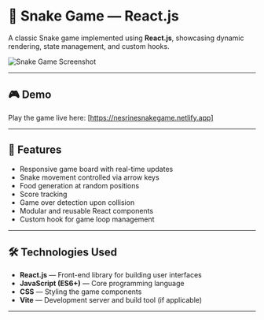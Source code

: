 # 🐍 Snake Game — React.js

A classic Snake game implemented using **React.js**, showcasing dynamic rendering, state management, and custom hooks.

![Snake Game Screenshot](./screenshots/snake-game-demo.png)

---

## 🎮 Demo

Play the game live here: [https://nesrinesnakegame.netlify.app]

---

## 🧠 Features

- Responsive game board with real-time updates
- Snake movement controlled via arrow keys
- Food generation at random positions
- Score tracking
- Game over detection upon collision
- Modular and reusable React components
- Custom hook for game loop management

---

## 🛠️ Technologies Used

- **React.js** — Front-end library for building user interfaces
- **JavaScript (ES6+)** — Core programming language
- **CSS** — Styling the game components
- **Vite** — Development server and build tool (if applicable)

---

